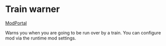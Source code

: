 # Train warner

[ModPortal]()

Warns you when you are going to be run over by a train. You can configure mod via the runtime mod settings.